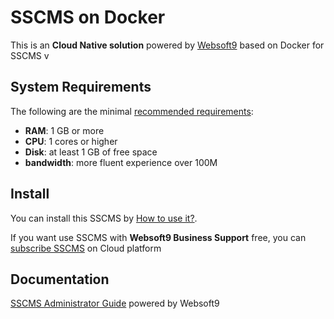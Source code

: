 # SSCMS on Docker  

This is an **Cloud Native solution** powered by [Websoft9](https://www.websoft9.com) based on Docker for SSCMS v

## System Requirements

The following are the minimal [recommended requirements](https://github.com/siteserver/cms):

* **RAM**: 1 GB or more
* **CPU**: 1 cores or higher
* **Disk**: at least 1 GB of free space
* **bandwidth**: more fluent experience over 100M  

## Install

You can install this SSCMS by [How to use it?](https://github.com/Websoft9/docker-library#how-to-use-it).   

If you want use SSCMS with **Websoft9 Business Support** free, you can [subscribe SSCMS](https://www.websoft9.com/apps) on Cloud platform

## Documentation

[SSCMS Administrator Guide](https://support.websoft9.com/docs/sscms) powered by Websoft9
